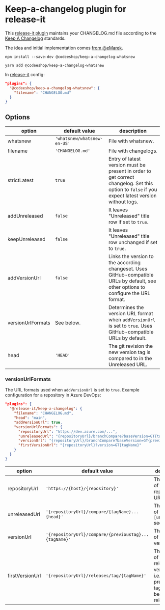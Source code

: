 # Keep-a-changelog plugin for release-it

This [release-it plugin](https://github.com/release-it/release-it/blob/master/docs/plugins.md) maintains your
CHANGELOG.md file according to the [Keep A Changelog](https://keepachangelog.com/) standards.

The idea and initial implementation comes [from @eMarek](https://github.com/release-it/release-it/issues/662).

```
npm install --save-dev @codeeshop/keep-a-changelog-whatsnew

yarn add @codeeshop/keep-a-changelog-whatsnew
```

In [release-it](https://github.com/release-it/release-it) config:

```json
"plugins": {
  "@codeeshop/keep-a-changelog-whatsnew": {
    "filename": "CHANGELOG.md"
  }
}
```

## Options

| option            | default value    | description                                                                                                                                      |
| ----------------- | ---------------- | ------------------------------------------------------------------------------------------------------------------------------------------------ |
| whatsnew          | `'whatsnew/whatsnew-en-US'` | File with whatsnew.                                                                                                                            |
| filename          | `'CHANGELOG.md'` | File with changelogs.                                                                                                                            |
| strictLatest      | `true`           | Entry of latest version must be present in order to get correct changelog. Set this option to `false` if you expect latest version without logs. |
| addUnreleased     | `false`          | It leaves "Unreleased" title row if set to `true`.                                                                                               |
| keepUnreleased    | `false`          | It leaves "Unreleased" title row unchanged if set to `true`.                                                                                     |
| addVersionUrl     | `false`          | Links the version to the according changeset. Uses GitHub-compatible URLs by default, see other options to configure the URL format.             |
| versionUrlFormats | See below.       | Determines the version URL format when `addVersionUrl` is set to `true`. Uses GitHub-compatible URLs by default.                                 |
| head              | `'HEAD'`         | The git revision the new version tag is compared to in the Unreleased URL.                                                                       |

### versionUrlFormats

The URL formats used when `addVersionUrl` is set to `true`. Example configuration for a repository in Azure DevOps:

```json
"plugins": {
  "@release-it/keep-a-changelog": {
    "filename": "CHANGELOG.md",
    "head": "main",
    "addVersionUrl": true,
    "versionUrlFormats": {
      "repositoryUrl": "https://dev.azure.com/...",
      "unreleasedUrl": "{repositoryUrl}/branchCompare?baseVersion=GT{tagName}&targetVersion=GB{head}",
      "versionUrl": "{repositoryUrl}/branchCompare?baseVersion=GT{previousTag}&targetVersion=GT{tagName}",
      "firstVersionUrl": "{repositoryUrl}?version=GT{tagName}"
    }
  }
}
```

| option          | default value                                         | description                                                                                 |
| --------------- | ----------------------------------------------------- | ------------------------------------------------------------------------------------------- |
| repositoryUrl   | `'https://{host}/{repository}'`                       | The format of the repository URL.                                                           |
| unreleasedUrl   | `'{repositoryUrl}/compare/{tagName}...{head}'`        | The format of the `[unreleased]` section URL.                                               |
| versionUrl      | `'{repositoryUrl}/compare/{previousTag}...{tagName}'` | The format of a release version URL.                                                        |
| firstVersionUrl | `'{repositoryUrl}/releases/tag/{tagName}'`            | The format of the first release version URL, i.e. when no previous tags have been released. |
